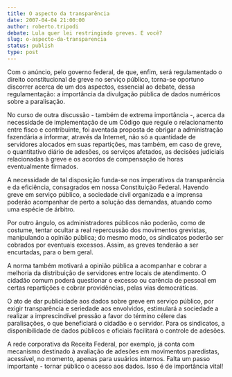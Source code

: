 ```yaml
---
title: O aspecto da transparência
date: 2007-04-04 21:00:00
author: roberto.tripodi
debate: Lula quer lei restringindo greves. E você?
slug: o-aspecto-da-transparencia
status: publish 
type: post
---
```


  

Com o anúncio, pelo governo federal, de que, enfim, será regulamentado o direito constitucional de greve no serviço público, torna-se oportuno discorrer acerca de um dos aspectos, essencial ao debate, dessa regulamentação: a importância da divulgação pública de dados numéricos sobre a paralisação.  

  

No curso de outra discussão - também de extrema importância -, acerca da necessidade de implementação de um Código que regule o relacionamento entre fisco e contribuinte, foi aventada proposta de obrigar a administração fazendária a informar, através da Internet, não só a quantidade de servidores alocados em suas repartições, mas também, em caso de greve, o quantitativo diário de adesões, os serviços afetados, as decisões judiciais relacionadas à greve e os acordos de compensação de horas eventualmente firmados.  

  

A necessidade de tal disposição funda-se nos imperativos da transparência e da eficiência, consagrados em nossa Constituição Federal. Havendo greve em serviço público, a sociedade civil organizada e a imprensa poderão acompanhar de perto a solução das demandas, atuando como uma espécie de árbitro.  

  

Por outro ângulo, os administradores públicos não poderão, como de costume, tentar ocultar a real repercussão dos movimentos grevistas, manipulando a opinião pública; do mesmo modo, os sindicatos poderão ser cobrados por eventuais excessos. Assim, as greves tenderão a ser encurtadas, para o bem geral.  

  

A norma também motivará a opinião pública a acompanhar e cobrar a melhoria da distribuição de servidores entre locais de atendimento. O cidadão comum poderá questionar o excesso ou carência de pessoal em certas repartições e cobrar providências, pelas vias democráticas.  

  

O ato de dar publicidade aos dados sobre greve em serviço público, por exigir transparência e seriedade aos envolvidos, estimulará a sociedade a realizar a imprescindível pressão a favor do término célere das paralisações, o que beneficiará o cidadão e o servidor. Para os sindicatos, a disponibilidade de dados públicos e oficiais facilitará o controle de adesões.  

  

 A rede corporativa da Receita Federal, por exemplo, já conta com mecanismo destinado à avaliação de adesões em movimentos paredistas, acessível, no momento, apenas para usuários internos. Falta um passo importante - tornar público o acesso aos dados. Isso é de importância vital!
